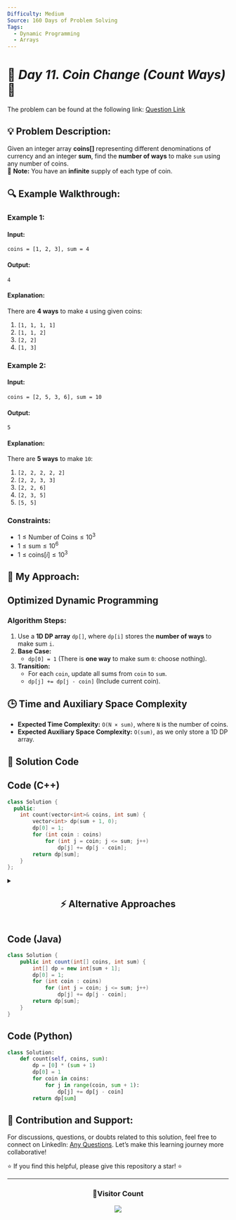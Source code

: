 ```yaml
---
Difficulty: Medium  
Source: 160 Days of Problem Solving  
Tags:
  - Dynamic Programming
  - Arrays
---
```


# 🚀 _Day 11. Coin Change (Count Ways)_ 🧠

The problem can be found at the following link: [Question Link](https://www.geeksforgeeks.org/batch/gfg-160-problems/track/dynamic-programming-gfg-160/problem/coin-change2448)  

## 💡 **Problem Description:**

Given an integer array **coins[]** representing different denominations of currency and an integer **sum**, find the **number of ways** to make `sum` using any number of coins.  
🔹 **Note:** You have an **infinite** supply of each type of coin.  


## 🔍 **Example Walkthrough:**

### **Example 1:**  
#### **Input:**  
```plaintext
coins = [1, 2, 3], sum = 4
```
#### **Output:**  
```plaintext
4
```
#### **Explanation:**  
There are **4 ways** to make `4` using given coins:  
1. `[1, 1, 1, 1]`  
2. `[1, 1, 2]`  
3. `[2, 2]`  
4. `[1, 3]`  


### **Example 2:**  
#### **Input:**  
```plaintext
coins = [2, 5, 3, 6], sum = 10
```
#### **Output:**  
```plaintext
5
```
#### **Explanation:**  
There are **5 ways** to make `10`:  
1. `[2, 2, 2, 2, 2]`  
2. `[2, 2, 3, 3]`  
3. `[2, 2, 6]`  
4. `[2, 3, 5]`  
5. `[5, 5]`  


### **Constraints:**  
- $1 \leq \text{Number of Coins} \leq 10^3$  
- $1 \leq \text{sum} \leq 10^6$  
- $1 \leq \text{coins}[i] \leq 10^3$  

## 🎯 **My Approach:**

## **Optimized Dynamic Programming**  

### **Algorithm Steps:**  
1. Use a **1D DP array** `dp[]`, where `dp[i]` stores the **number of ways** to make sum `i`.  
2. **Base Case:**  
   - `dp[0] = 1` (There is **one way** to make sum `0`: choose nothing).  
3. **Transition:**  
   - For each `coin`, update all sums from `coin` to `sum`.  
   - `dp[j] += dp[j - coin]` (Include current coin).  


## 🕒 **Time and Auxiliary Space Complexity** 

- **Expected Time Complexity:** `O(N × sum)`, where `N` is the number of coins.  
- **Expected Auxiliary Space Complexity:** `O(sum)`, as we only store a 1D DP array.  

## 📝 **Solution Code**

## **Code (C++)**  

```cpp
class Solution {
  public:
    int count(vector<int>& coins, int sum) {
        vector<int> dp(sum + 1, 0);
        dp[0] = 1;
        for (int coin : coins)
            for (int j = coin; j <= sum; j++)
                dp[j] += dp[j - coin];
        return dp[sum];
    }
};
```

<details>
<summary><h2 align="center">⚡ Alternative Approaches</h2></summary>

## **2️⃣ Dynamic Programming (O(N×sum) Time, O(N×sum) Space) — 2D DP**  
### **Algorithm Steps:**  
1. Use a **2D DP table** where `dp[i][j]` represents the number of ways to make sum `j` using the first `i` coins.  
2. **Base Case:**  
   - `dp[0][0] = 1` (one way to make sum `0` with zero coins).  
   - `dp[i][0] = 1` for all `i` (only one way to make sum `0`: choose nothing).  
3. **Recurrence Relation:**  
   $\[
   \text{dp}[i][j] = \text{dp}[i-1][j] + \text{dp}[i][j - \text{coins}[i-1]]
   $\]
   - Exclude the coin (`dp[i-1][j]`).  
   - Include the coin (`dp[i][j - coins[i-1]]`).  

```cpp
class Solution {
  public:
    int count(vector<int>& coins, int sum) {
        int n = coins.size();
        vector<vector<int>> dp(n + 1, vector<int>(sum + 1, 0));
        for (int i = 0; i <= n; i++) dp[i][0] = 1;
        for (int i = 1; i <= n; i++) {
            for (int j = 0; j <= sum; j++) {
                dp[i][j] = dp[i - 1][j];
                if (j >= coins[i - 1]) dp[i][j] += dp[i][j - coins[i - 1]];
            }
        }
        return dp[n][sum];
    }
};
```
✅ **Time Complexity:** `O(N × sum)`  
✅ **Space Complexity:** `O(N × sum)`


## **3️⃣ Recursive + Memoization (O(N×sum) Time, O(N×sum) Space)**  
### **Algorithm Steps:**  
1. **Recursive function** `countWays(index, sum)` calculates the number of ways using coins up to `index`.  
2. **Base Case:**  
   - If `sum == 0`, return `1` (valid way found).  
   - If `index < 0` or `sum < 0`, return `0` (invalid case).  
3. **Recurrence Relation:**  
   $\[
   \text{countWays(index, sum)} = \text{countWays(index - 1, sum)} + \text{countWays(index, sum - coins[index])}
   $\]
   - Exclude the current coin.  
   - Include the current coin.  
4. **Use memoization (`dp[index][sum]`)** to avoid redundant calculations.  

```cpp
class Solution {
  public:
    vector<vector<int>> dp;
    int solve(vector<int>& coins, int i, int sum) {
        if (sum == 0) return 1;
        if (i < 0 || sum < 0) return 0;
        if (dp[i][sum] != -1) return dp[i][sum];
        return dp[i][sum] = solve(coins, i - 1, sum) + solve(coins, i, sum - coins[i]);
    }

    int count(vector<int>& coins, int sum) {
        int n = coins.size();
        dp.assign(n, vector<int>(sum + 1, -1));
        return solve(coins, n - 1, sum);
    }
};
```
✅ **Time Complexity:** `O(N × sum)`  
✅ **Space Complexity:** `O(N × sum)`


## **Comparison of Approaches**

| **Approach**                     | ⏱️ **Time Complexity** | 🗂️ **Space Complexity** | ✅ **Pros**                        | ⚠️ **Cons**                    |
|----------------------------------|------------------------|-------------------------|------------------------------------|--------------------------------|
| **1D Space Optimized DP**        | 🟡 `O(N × sum)`        | 🟢 `O(sum)`             | Most efficient space-wise         | Requires careful indexing       |
| **2D DP (Tabulation)**           | 🟡 `O(N × sum)`        | 🔴 `O(N × sum)`         | Easy to implement, intuitive      | High space usage              |
| **Recursive + Memoization**      | 🟡 `O(N × sum)`        | 🔴 `O(N × sum)`         | Natural recursion flow            | Stack overhead                 |

✅ **Best Choice?**
- **If optimizing space:** Use **1D DP (Space-Optimized)**.  
- **If space is not a concern:** Use **2D DP (Tabulation)** for easy understanding.  
- **For recursion lovers:** Use **Recursive + Memoization**.  

</details>  


## **Code (Java)**
```java
class Solution {
    public int count(int[] coins, int sum) {
        int[] dp = new int[sum + 1];
        dp[0] = 1;
        for (int coin : coins)
            for (int j = coin; j <= sum; j++)
                dp[j] += dp[j - coin];
        return dp[sum];
    }
}
```


## **Code (Python)**
```python
class Solution:
    def count(self, coins, sum):
        dp = [0] * (sum + 1)
        dp[0] = 1
        for coin in coins:
            for j in range(coin, sum + 1):
                dp[j] += dp[j - coin]
        return dp[sum]
```

## 🎯 **Contribution and Support:**

For discussions, questions, or doubts related to this solution, feel free to connect on LinkedIn: [Any Questions](https://www.linkedin.com/in/het-patel-8b110525a/). Let’s make this learning journey more collaborative!

⭐ If you find this helpful, please give this repository a star! ⭐

---

<div align="center">
  <h3><b>📍Visitor Count</b></h3>
</div>

<p align="center">
  <img src="https://profile-counter.glitch.me/Hunterdii/count.svg" />
</p>

